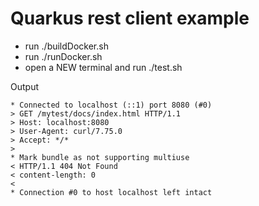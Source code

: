 # Quarkus rest client example

- run ./buildDocker.sh
- run ./runDocker.sh
- open a NEW terminal and run ./test.sh


Output
```
* Connected to localhost (::1) port 8080 (#0)
> GET /mytest/docs/index.html HTTP/1.1
> Host: localhost:8080
> User-Agent: curl/7.75.0
> Accept: */*
>
* Mark bundle as not supporting multiuse
< HTTP/1.1 404 Not Found
< content-length: 0
<
* Connection #0 to host localhost left intact
```
